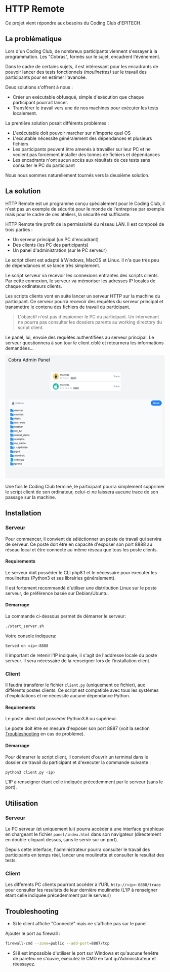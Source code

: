 # HTTP Remote

Ce projet vient répondre aux besoins du Coding Club d'EPITECH.

## La problématique

Lors d'un Coding Club, de nombreux participants viennent s'essayer à la programmation. Les "Cobras", formés sur le sujet, encadrent l'événement.

Dans le cadre de certains sujets, il est intéressant pour les encadrants de pouvoir lancer des tests fonctionnels _(moulinettes)_ sur le travail des participants pour en estimer l'avancée.

Deux solutions s'offrent à nous :

- Créer un exécutable obfusqué, simple d'exécution que chaque participant pourrait lancer.
- Transférer le travail vers une de nos machines pour exécuter les tests localement.

La première solution posait différents problèmes :

- L'exécutable doit pouvoir marcher sur n'importe quel OS
- L'excutable nécessite généralement des dépendances et plusieurs fichiers
- Les participants peuvent être amenés à travailler sur leur PC et ne veulent pas forcément installer des tonnes de fichiers et dépendances
- Les encadrants n'ont aucun accès aux résultats de ces tests sans consulter le PC du participant

Nous nous sommes naturellement tournés vers la deuxième solution.

## La solution

HTTP Remote est un programme conçu spécialement pour le Coding Club, il n'est pas un exemple de sécurité pour le monde de l'entreprise par exemple mais pour le cadre de ces ateliers, la sécurité est suffisante.

HTTP Remote tire profit de la permissivité du réseau LAN. Il est composé de trois parties :

- Un serveur principal (un PC d'encadrant)
- Des clients (les PC des participants)
- Un panel d'administration (sur le PC serveur)

Le script client est adapté à Windows, MacOS et Linux. Il n'a que très peu de dépendances et se lance très simplement.

Le script serveur va recevoir les connexions entrantes des scripts clients. Par cette connexion, le serveur va mémoriser les adresses IP locales de chaque ordinateurs clients.

Les scripts clients vont en suite lancer un serveur HTTP sur la machine du participant. Ce serveur pourra recevoir des requêtes du serveur principal et transmettre le contenu des fichiers de travail du participant.

> L'objectif n'est pas d'espionner le PC du participant. Un intervenant ne pourra pas consulter les dossiers parents au working directory du script client.

Le panel, lui, envoie des requêtes authentifiées au serveur principal. Le serveur questionnera à son tour le client ciblé et retournera les informations demandées...

![](./assets/panel.png)

Une fois le Coding Club terminé, le participant pourra simplement supprimer le script client de son ordinateur, celui-ci ne laissera aucune trace de son passage sur la machine.

## Installation

### Serveur

Pour commencer, il convient de séléctionner un poste de travail qui servira de serveur. Ce poste doit être en capacité d'exposer son port 8888 au réseau local et être connecté au même réseau que tous les poste clients.

#### Requirements

Le serveur doit posséder le CLI php8.1 et le nécessaire pour executer les moulinettes (Python3 et ses librairies généralement).

Il est fortement recommandé d'utiliser une distribution Linux sur le poste serveur, de préférence basée sur Debian/Ubuntu.

#### Démarrage

La commande ci-dessous permet de démarrer le serveur:

```bash
./start_server.sh
```

Votre console indiquera:

```
Served on <ip>:8888
```

Il important de retenir l'IP indiquée, il s'agit de l'addresse locale du poste serveur. Il sera nécessaire de la renseigner lors de l'installation client.

### Client

Il faudra transférer le fichier `client.py` (uniquement ce fichier), aux différents postes clients. Ce script est compatible avec tous les systèmes d'exploitations et ne nécessite aucune dépendance Python.

#### Requirements

Le poste client doit posséder Python3.8 ou supérieur.

Le poste doit être en mesure d'exposer son port 8887 (voit la section [Troubleshooting](#troubleshooting) en cas de problème).

#### Démarrage

Pour démarrer le script client, il convient d'ouvrir un terminal dans le dossier de travail du participant et d'executer la commande suivante :

```bash
python3 client.py <ip>
```

L'IP à renseigner étant celle indiquée précedemment par le serveur (sans le port).

## Utilisation

### Serveur

Le PC serveur (et uniquement lui) pourra accéder à une interface graphique en chargeant le fichier `panel/index.html` dans son navigateur (directement en double-cliquant dessus, sans le servir sur un port).

Depuis cette interface, l'administrateur pourra consulter le travail des participants en temps réel, lancer une moulinette et consulter le resultat des tests.

### Client

Les differents PC clients pourront accéder à l'URL `http://<ip>:8888/trace` pour consulter les resultats de leur dernière moulinette (L'IP à renseigner étant celle indiquée précedemment par le serveur)

## Troubleshooting

- Si le client affiche "Connecté" mais ne s'affiche pas sur le panel

Ajouter le port au firewall :

```bash
firewall-cmd --zone=public --add-port=8887/tcp
```

- Si il est impossible d'utiliser le port sur Windows et qu'aucune fenêtre de parefeu ne s'ouvre, executez le CMD en tant qu'Administrateur et réessayez.
